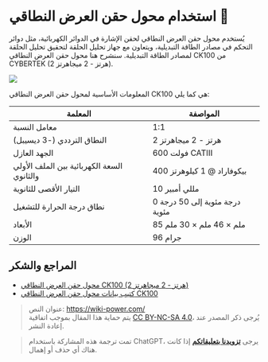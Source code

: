 # استخدام محول حقن العرض النطاقي 🚧

يُستخدم محول حقن العرض النطاقي لحقن الإشارة في الدوائر الكهربائية، مثل دوائر التحكم في مصادر الطاقة التبديلية، ويتعاون مع جهاز تحليل الحلقة لتحقيق تحليل الحلقة لمصادر الطاقة التبديلية. سنشرح هنا محول حقن العرض النطاقي CK100 من CYBERTEK (2 هرتز - 2 ميجاهرتز).

![](https://img.wiki-power.com/d/wiki-media/img/20220513092658.png)

المعلومات الأساسية لمحول حقن العرض النطاقي CK100 هي كما يلي:

| المعلمة         | المواصفة          |
| -------------- | ---------------- |
| معامل النسبة   | 1:1              |
| النطاق الترددي (-3 ديسيبل) | 2 هرتز - 2 ميجاهرتز  |
| الجهد العازل | 600 فولت CATIII |
| السعة الكهربائية بين الملف الأولي والثانوي | 400 بيكوفاراد @ 1 كيلوهرتز |
| التيار الأقصى للثانوية | 10 مللي أمبير |
| نطاق درجة الحرارة للتشغيل | 0 درجة مئوية إلى 50 درجة مئوية |
| الأبعاد | 85 ملم × 46 ملم × 30 ملم |
| الوزن | 96 جرام |

## المراجع والشكر

- [محول حقن العرض النطاقي CK100 (2 هرتز - 2 ميجاهرتز)](http://cybertek.cn/info/331)
- [كتيب بيانات محول حقن العرض النطاقي CK100](http://cybertek.cn/upload/files/2020/06/09/1591691726SUGP.pdf)

> عنوان النص: <https://wiki-power.com/>  
> يتم حماية هذا المقال بموجب اتفاقية [CC BY-NC-SA 4.0](https://creativecommons.org/licenses/by/4.0/deed.zh)، يُرجى ذكر المصدر عند إعادة النشر.

> تمت ترجمة هذه المشاركة باستخدام ChatGPT، يرجى [**تزويدنا بتعليقاتكم**](https://github.com/linyuxuanlin/Wiki_MkDocs/issues/new) إذا كانت هناك أي حذف أو إهمال.